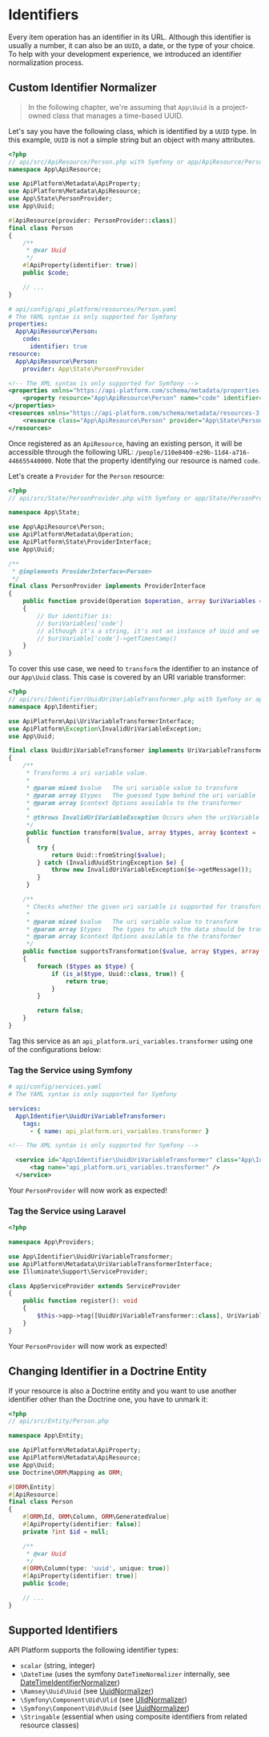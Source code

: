 # Identifiers

Every item operation has an identifier in its URL. Although this identifier is usually a number, it can also be an `UUID`, a date, or the type of your choice.
To help with your development experience, we introduced an identifier normalization process.

## Custom Identifier Normalizer

> In the following chapter, we're assuming that `App\Uuid` is a project-owned class that manages a time-based UUID.

Let's say you have the following class, which is identified by a `UUID` type. In this example, `UUID` is not a simple string but an object with many attributes.

<code-selector>

```php
<?php
// api/src/ApiResource/Person.php with Symfony or app/ApiResource/Person.php with Laravel
namespace App\ApiResource;

use ApiPlatform\Metadata\ApiProperty;
use ApiPlatform\Metadata\ApiResource;
use App\State\PersonProvider;
use App\Uuid;

#[ApiResource(provider: PersonProvider::class)]
final class Person
{
    /**
     * @var Uuid
     */
    #[ApiProperty(identifier: true)]
    public $code;

    // ...
}
```

```yaml
# api/config/api_platform/resources/Person.yaml
# The YAML syntax is only supported for Symfony
properties:
  App\ApiResource\Person:
    code:
      identifier: true
resource:
  App\ApiResource\Person:
    provider: App\State\PersonProvider
```

```xml
<!-- The XML syntax is only supported for Symfony -->
<properties xmlns="https://api-platform.com/schema/metadata/properties-3.0">
    <property resource="App\ApiResource\Person" name="code" identifier="true"/>
</properties>
<resources xmlns="https://api-platform.com/schema/metadata/resources-3.0">
    <resource class="App\ApiResource\Person" provider="App\State\PersonProvider" />
</resources>
```

</code-selector>

Once registered as an `ApiResource`, having an existing person, it will be accessible through the following URL:
`/people/110e8400-e29b-11d4-a716-446655440000`. Note that the property identifying our resource is named `code`.

Let's create a `Provider` for the `Person` resource:

```php
<?php
// api/src/State/PersonProvider.php with Symfony or app/State/PersonProvider.php with Laravel

namespace App\State;

use App\ApiResource\Person;
use ApiPlatform\Metadata\Operation;
use ApiPlatform\State\ProviderInterface;
use App\Uuid;

/**
 * @implements ProviderInterface<Person>
 */
final class PersonProvider implements ProviderInterface
{
    public function provide(Operation $operation, array $uriVariables = [], array $context = []): Person
    {
        // Our identifier is:
        // $uriVariables['code']
        // although it's a string, it's not an instance of Uuid and we wanted to retrieve the timestamp of our time-based uuid:
        // $uriVariable['code']->getTimestamp()
    }
}
```

To cover this use case, we need to `transform` the identifier to an instance of our `App\Uuid` class.
This case is covered by an URI variable transformer:

```php
<?php
// api/src/Identifier/UuidUriVariableTransformer.php with Symfony or app/Identifier/UuidUriVariableTransformer.php with Laravel 
namespace App\Identifier;

use ApiPlatform\Api\UriVariableTransformerInterface;
use ApiPlatform\Exception\InvalidUriVariableException;
use App\Uuid;

final class UuidUriVariableTransformer implements UriVariableTransformerInterface
{
    /**
     * Transforms a uri variable value.
     *
     * @param mixed $value   The uri variable value to transform
     * @param array $types   The guessed type behind the uri variable
     * @param array $context Options available to the transformer
     *
     * @throws InvalidUriVariableException Occurs when the uriVariable could not be transformed
     */
     public function transform($value, array $types, array $context = []): Uuid
     {
        try {
            return Uuid::fromString($value);
        } catch (InvalidUuidStringException $e) {
            throw new InvalidUriVariableException($e->getMessage());
        }
     }

    /**
     * Checks whether the given uri variable is supported for transformation by this transformer.
     *
     * @param mixed $value   The uri variable value to transform
     * @param array $types   The types to which the data should be transformed
     * @param array $context Options available to the transformer
     */
    public function supportsTransformation($value, array $types, array $context = []): bool
    {
        foreach ($types as $type) {
            if (is_a($type, Uuid::class, true)) {
                return true;
            }
        }

        return false;
    }
}
```

Tag this service as an `api_platform.uri_variables.transformer` using one of the configurations below:

### Tag the Service using Symfony

<code-selector>

```yaml
# api/config/services.yaml
# The YAML syntax is only supported for Symfony

services:
  App\Identifier\UuidUriVariableTransformer:
    tags:
      - { name: api_platform.uri_variables.transformer }
```

```xml
<!-- The XML syntax is only supported for Symfony -->

  <service id="App\Identifier\UuidUriVariableTransformer" class="App\Identifier\UuidUriVariableTransformer" public="false">
      <tag name="api_platform.uri_variables.transformer" />
  </service>
```

</code-selector>

Your `PersonProvider` will now work as expected!

### Tag the Service using Laravel

```php
<?php

namespace App\Providers;

use App\Identifier\UuidUriVariableTransformer;
use ApiPlatform\Metadata\UriVariableTransformerInterface;
use Illuminate\Support\ServiceProvider;

class AppServiceProvider extends ServiceProvider
{
    public function register(): void
    {
        $this->app->tag([UuidUriVariableTransformer::class], UriVariableTransformerInterface::class);
    }
}
```

Your `PersonProvider` will now work as expected!

## Changing Identifier in a Doctrine Entity

If your resource is also a Doctrine entity and you want to use another identifier other than the Doctrine one, you have to unmark it:

```php
<?php
// api/src/Entity/Person.php

namespace App\Entity;

use ApiPlatform\Metadata\ApiProperty;
use ApiPlatform\Metadata\ApiResource;
use App\Uuid;
use Doctrine\ORM\Mapping as ORM;

#[ORM\Entity]
#[ApiResource]
final class Person
{
    #[ORM\Id, ORM\Column, ORM\GeneratedValue]
    #[ApiProperty(identifier: false)]
    private ?int $id = null;

    /**
     * @var Uuid
     */
    #[ORM\Column(type: 'uuid', unique: true)]
    #[ApiProperty(identifier: true)]
    public $code;

    // ...
}
```

## Supported Identifiers

API Platform supports the following identifier types:

- `scalar` (string, integer)
- `\DateTime` (uses the symfony `DateTimeNormalizer` internally, see [DateTimeIdentifierNormalizer](https://github.com/api-platform/core/blob/main/src/Api/UriVariableTransformer/DateTimeUriVariableTransformer.php))
- `\Ramsey\Uuid\Uuid` (see [UuidNormalizer](https://github.com/api-platform/core/blob/main/src/RamseyUuid/UriVariableTransformer/UuidUriVariableTransformer.php))
- `\Symfony\Component\Uid\Ulid` (see [UlidNormalizer](https://github.com/api-platform/core/blob/main/src/Symfony/UriVariableTransformer/UlidUriVariableTransformer.php))
- `\Symfony\Component\Uid\Uuid` (see [UuidNormalizer](https://github.com/api-platform/core/blob/main/src/Symfony/UriVariableTransformer/UuidUriVariableTransformer.php))
- `\Stringable` (essential when using composite identifiers from related resource classes)
